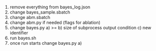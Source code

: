 1) remove everything from bayes_log.json
2) change bayes_sample.sbatch
3) change abm.sbatch
4) change abm.py if needed (flags for ablation)
5) change bayes.py
	a) >=
	b) size of subprocess output condition
	c) new identifier
6) run bayes.sh
7) once run starts change bayes.py a)

